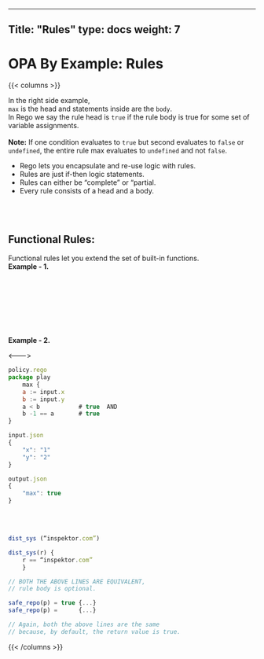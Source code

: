 
---
Title: "Rules"
type: docs
weight: 7
---

# OPA By Example: Rules

{{< columns >}}

In the right side example, <br> ```max``` is the head and statements inside are the ```body```. <br>
In Rego we say the rule head is ```true``` if the rule body is true for some set of variable assignments. <br> <br>
<strong>Note:</strong> If one condition evaluates to ```true``` but second evaluates to ```false``` or ```undefined```, the entire rule max evaluates to ```undefined``` and not ```false```.

- Rego lets you encapsulate and re-use logic with rules. 
- Rules are just if-then logic statements. 
- Rules can either be “complete” or “partial.
- Every rule consists of a head and a body. 

<br><br>

## Functional Rules:
Functional rules let you extend the set of built-in functions. <br>
<strong>Example - 1.</strong> <br>

<br><br><br><br><br><br><br>
<strong>Example - 2.</strong> <br>


<--->


```js
policy.rego
package play
	max {
	a := input.x
   	b := input.y
   	a < b			# true 	AND
	b -1 == a		# true
}
```
```js
input.json
{
    "x": "1"
    "y": "2"
}
```

```js
output.json
{
    "max": true
}

```

<br><br>

```js
dist_sys (“inspektor.com”)

dist_sys(r) { 
    r == “inspektor.com” 
    }

// BOTH THE ABOVE LINES ARE EQUIVALENT, 
// rule body is optional. 
```


```js
safe_repo(p) = true {...}
safe_repo(p) = 	    {...}

// Again, both the above lines are the same 
// because, by default, the return value is true.


```



{{< /columns >}}
